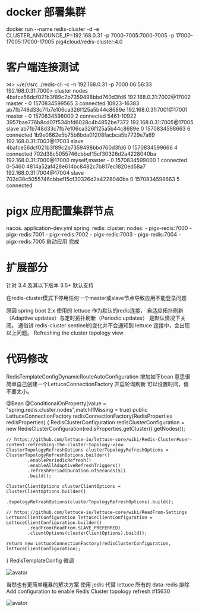 # docker 部署集群
docker run --name redis-cluster -d -e CLUSTER_ANNOUNCE_IP=192.168.0.31 -p 7000-7005:7000-7005 -p 17000-17005:17000-17005  pig4cloud/redis-cluster:4.0

# 客户端连接测试
⋊> ~/e/r/src ./redis-cli -c -h 192.168.0.31 -p 7000
06:56:33
192.168.0.31:7000> cluster nodes
4bafce56dcf021b3f89c2b7359498bbd760d3fd6 192.168.0.31:7002@17002 master - 0 1570834599565 3 connected 10923-16383   
ab7fb748d33c7fb7e106ca326f125a5b44c8689e 192.168.0.31:7001@17001 master - 0 1570834598000 2 connected 5461-10922
3957bae776b8cd07f534bfd6028c4b4852be7372 192.168.0.31:7005@17005 slave ab7fb748d33c7fb7e106ca326f125a5b44c8689e 0 1570834598663 6 connected
1b9e0862e5b75b8bda01208facbca5b7729e7a69 192.168.0.31:7003@17003 slave 4bafce56dcf021b3f89c2b7359498bbd760d3fd6 0 1570834599666 4 connected
702d38c5055746cbbef15cf30326d2a4228040ba 192.168.0.31:7000@17000 myself,master - 0 1570834599000 1 connected 0-5460
4814a52af428e614bc8482c7b817ec1820ed58a7 192.168.0.31:7004@17004 slave 702d38c5055746cbbef15cf30326d2a4228040ba 0 1570834598663 5 connected
# pigx 应用配置集群节点
nacos. application-dev.yml
spring:
  redis:
    cluster:
      nodes:
        - pigx-redis:7000
        - pigx-redis:7001
        - pigx-redis:7002
        - pigx-redis:7003
        - pigx-redis:7004
        - pigx-redis:7005
启动应用 完成

# 扩展部分
针对 3.4 及其以下版本 3.5+ 默认支持

在redis-cluster模式下停用任何一个master或slave节点导致应用不能登录问题

原因
spring boot 2.x 使用的 lettuce 作为默认的redis连接， 自适应拓扑刷新（Adaptive updates）与定时拓扑刷新（Periodic updates） 是默认情况下关闭。
通俗讲 redis-cluster sentinel的变化并不会通知到 lettuce 连接中，会出现以上问题。
Refreshing the cluster topology view

# 代码修改
RedisTemplateConfigDynamicRouteAutoConfiguration 增加如下bean
意思很简单自己创建一个LettuceConnectionFactory 开启轮询刷新 可以设置时间，值不要太小。

@Bean
@ConditionalOnProperty(value = "spring.redis.cluster.nodes",matchIfMissing = true)
public LettuceConnectionFactory redisConnectionFactory(RedisProperties redisProperties) {
    RedisClusterConfiguration redisClusterConfiguration = new RedisClusterConfiguration(redisProperties.getCluster().getNodes());

    // https://github.com/lettuce-io/lettuce-core/wiki/Redis-Cluster#user-content-refreshing-the-cluster-topology-view
    ClusterTopologyRefreshOptions clusterTopologyRefreshOptions = ClusterTopologyRefreshOptions.builder()
            .enablePeriodicRefresh()
            .enableAllAdaptiveRefreshTriggers()
            .refreshPeriod(Duration.ofSeconds(5))
            .build();

    ClusterClientOptions clusterClientOptions = ClusterClientOptions.builder()
            .topologyRefreshOptions(clusterTopologyRefreshOptions).build();

    // https://github.com/lettuce-io/lettuce-core/wiki/ReadFrom-Settings
    LettuceClientConfiguration lettuceClientConfiguration = LettuceClientConfiguration.builder()
            .readFrom(ReadFrom.SLAVE_PREFERRED)
            .clientOptions(clusterClientOptions).build();

    return new LettuceConnectionFactory(redisClusterConfiguration, lettuceClientConfiguration);
}
RedisTemplateConfig 微调

![avator](http://pigx.vip/20191012103619_kiGFVv_Screenshot.jpeg)

当然也有更简单粗暴的解决方案 使用 jedis 代替 lettuce
所有的 data-redis 排除 Add configuration to enable Redis Cluster topology refresh #15630

![avator](http://pigx.vip/20191012103951_bH1NyM_Screenshot.jpeg)